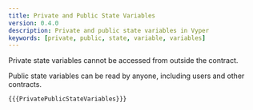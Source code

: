 ```yaml
---
title: Private and Public State Variables
version: 0.4.0
description: Private and public state variables in Vyper
keywords: [private, public, state, variable, variables]
---
```


Private state variables cannot be accessed from outside the contract.

Public state variables can be read by anyone, including users and other contracts.

```vyper
{{{PrivatePublicStateVariables}}}
```
